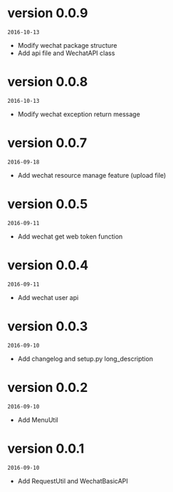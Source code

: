 # version 0.0.9
`2016-10-13`

- Modify wechat package structure
- Add api file and WechatAPI class

# version 0.0.8
`2016-10-13`

- Modify wechat exception return message


# version 0.0.7
`2016-09-18`

- Add wechat resource manage feature (upload file)


# version 0.0.5
`2016-09-11`

- Add wechat get web token function

# version 0.0.4
`2016-09-11`

- Add wechat user api

# version 0.0.3
`2016-09-10`

- Add changelog and setup.py long_description

# version 0.0.2
`2016-09-10`

- Add MenuUtil

# version 0.0.1
`2016-09-10`

- Add RequestUtil and WechatBasicAPI
